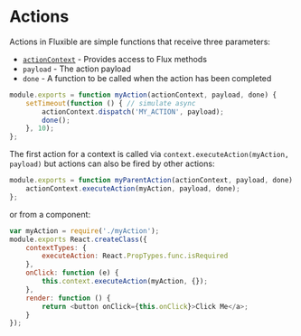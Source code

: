 # Actions

Actions in Fluxible are simple functions that receive three parameters:

 * [`actionContext`](ActionContext.md) - Provides access to Flux methods
 * `payload` - The action payload
 * `done` - A function to be called when the action has been completed

```js
module.exports = function myAction(actionContext, payload, done) {
    setTimeout(function () { // simulate async
        actionContext.dispatch('MY_ACTION', payload);
        done();
    }, 10);
};
```

The first action for a context is called via `context.executeAction(myAction, payload)` but actions can also be fired by other actions:

```js
module.exports = function myParentAction(actionContext, payload, done) {
    actionContext.executeAction(myAction, payload, done);
};
```

or from a component:

```js
var myAction = require('./myAction');
module.exports React.createClass({
    contextTypes: {
        executeAction: React.PropTypes.func.isRequired
    },
    onClick: function (e) {
        this.context.executeAction(myAction, {});
    },
    render: function () {
        return <button onClick={this.onClick}>Click Me</a>;
    }
});
```
